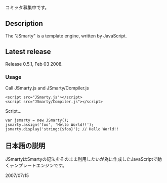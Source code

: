 コミッタ募集中です。

## Description ##
The "JSmarty" is a template engine, written by JavaScript.

## Latest release ##
Release 0.5.1, Feb 03 2008.

### Usage ###
Call JSmarty.js and JSmarty/Compiler.js
```
<script src="JSmarty.js"></script>
<script src="JSmarty/Compiler.js"></script>
```
Script...
```
var jsmarty = new JSmarty();
jsmarty.assign('foo', 'Hello World!!');
jsmarty.display('string:{$foo}'); // Hello World!!
```

## 日本語の説明 ##
JSmartyはSmartyの記法をそのまま利用したいが為に作成したJavaScriptで動くテンプレートエンジンです。

2007/07/15